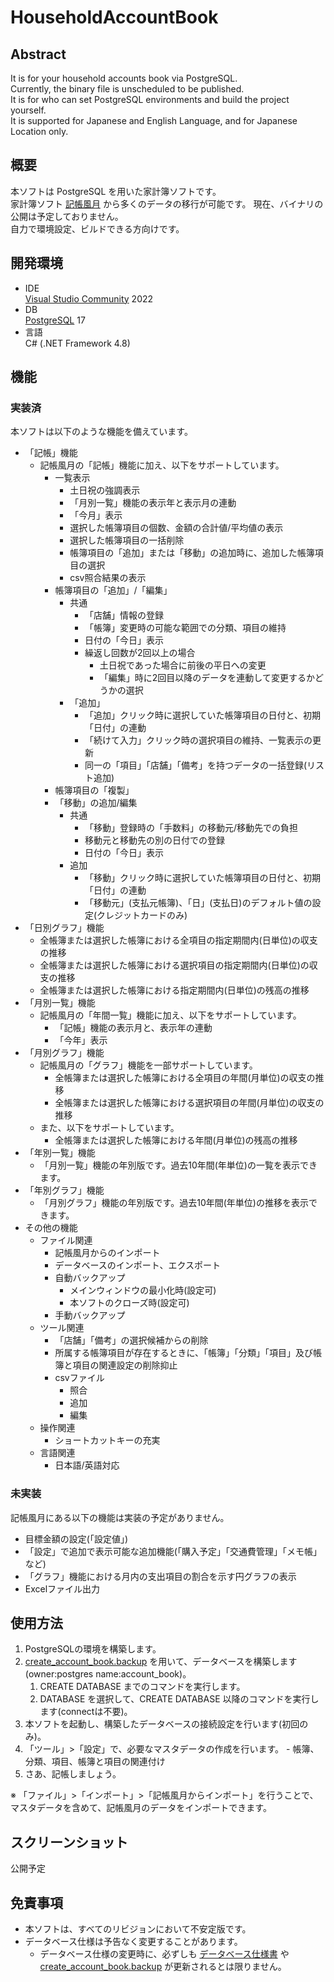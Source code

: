 # __HouseholdAccountBook__

## __Abstract__
It is for your household accounts book via PostgreSQL.  
Currently, the binary file is unscheduled to be published.  
It is for who can set PostgreSQL environments and build the project yourself.  
It is supported for Japanese and English Language, and for Japanese Location only.  

## __概要__
本ソフトは PostgreSQL を用いた家計簿ソフトです。  
家計簿ソフト [記帳風月](https://www.vector.co.jp/magazine/softnews/061024/n0610242.html?srsltid=AfmBOoqAWe3KIwVaToJ0SYY-HNEI3e8p86AA2RxxBJ52WTH5YZwydP1I) から多くのデータの移行が可能です。
現在、バイナリの公開は予定しておりません。  
自力で環境設定、ビルドできる方向けです。

## __開発環境__
* IDE  
  [Visual Studio Community](https://www.microsoft.com/ja-jp/dev/products/community.aspx) 2022  
* DB  
  [PostgreSQL](https://www.postgresql.org/) 17
* 言語  
  C# (.NET Framework 4.8)

## __機能__
### 実装済
本ソフトは以下のような機能を備えています。
* 「記帳」機能
	* 記帳風月の「記帳」機能に加え、以下をサポートしています。
		* 一覧表示
			* 土日祝の強調表示
			* 「月別一覧」機能の表示年と表示月の連動
			* 「今月」表示
			* 選択した帳簿項目の個数、金額の合計値/平均値の表示
			* 選択した帳簿項目の一括削除
			* 帳簿項目の「追加」または「移動」の追加時に、追加した帳簿項目の選択
			* csv照合結果の表示
		* 帳簿項目の「追加」/「編集」
			* 共通
				* 「店舗」情報の登録
				* 「帳簿」変更時の可能な範囲での分類、項目の維持
				* 日付の「今日」表示
				* 繰返し回数が2回以上の場合
					* 土日祝であった場合に前後の平日への変更
					* 「編集」時に2回目以降のデータを連動して変更するかどうかの選択
			* 「追加」
				* 「追加」クリック時に選択していた帳簿項目の日付と、初期「日付」の連動
				* 「続けて入力」クリック時の選択項目の維持、一覧表示の更新
				* 同一の「項目」「店舗」「備考」を持つデータの一括登録(リスト追加)
		* 帳簿項目の「複製」
		* 「移動」の追加/編集
			* 共通
				* 「移動」登録時の「手数料」の移動元/移動先での負担
				* 移動元と移動先の別の日付での登録
				* 日付の「今日」表示
			* 追加
				* 「移動」クリック時に選択していた帳簿項目の日付と、初期「日付」の連動
				* 「移動元」(支払元帳簿)、「日」(支払日)のデフォルト値の設定(クレジットカードのみ)
* 「日別グラフ」機能
	* 全帳簿または選択した帳簿における全項目の指定期間内(日単位)の収支の推移
	* 全帳簿または選択した帳簿における選択項目の指定期間内(日単位)の収支の推移
	* 全帳簿または選択した帳簿における指定期間内(日単位)の残高の推移
* 「月別一覧」機能
	* 記帳風月の「年間一覧」機能に加え、以下をサポートしています。
		* 「記帳」機能の表示月と、表示年の連動
		* 「今年」表示
* 「月別グラフ」機能
	* 記帳風月の「グラフ」機能を一部サポートしています。
		* 全帳簿または選択した帳簿における全項目の年間(月単位)の収支の推移
		* 全帳簿または選択した帳簿における選択項目の年間(月単位)の収支の推移
	* また、以下をサポートしています。
		* 全帳簿または選択した帳簿における年間(月単位)の残高の推移
* 「年別一覧」機能
	* 「月別一覧」機能の年別版です。過去10年間(年単位)の一覧を表示できます。
* 「年別グラフ」機能
	* 「月別グラフ」機能の年別版です。過去10年間(年単位)の推移を表示できます。
* その他の機能
	* ファイル関連
		* 記帳風月からのインポート
		* データベースのインポート、エクスポート
		* 自動バックアップ
			* メインウィンドウの最小化時(設定可)
			* 本ソフトのクローズ時(設定可)
		* 手動バックアップ
	* ツール関連
		* 「店舗」「備考」の選択候補からの削除
		* 所属する帳簿項目が存在するときに、「帳簿」「分類」「項目」及び帳簿と項目の関連設定の削除抑止
		* csvファイル
			* 照合
			* 追加
			* 編集
	* 操作関連
		* ショートカットキーの充実
	* 言語関連
	    * 日本語/英語対応

### 未実装
記帳風月にある以下の機能は実装の予定がありません。
* 目標金額の設定(「設定値」)
* 「設定」で追加で表示可能な追加機能(「購入予定」「交通費管理」「メモ帳」など)
* 「グラフ」機能における月内の支出項目の割合を示す円グラフの表示
* Excelファイル出力

## __使用方法__
1. PostgreSQLの環境を構築します。
1. [create_account_book.backup](https://github.com/vtr00/HouseholdAccountBook/blob/master/db/create_account_book.backup) を用いて、データベースを構築します(owner:postgres name:account_book)。
   1. CREATE DATABASE までのコマンドを実行します。
   1. DATABASE を選択して、CREATE DATABASE 以降のコマンドを実行します(connectは不要)。
1. 本ソフトを起動し、構築したデータベースの接続設定を行います(初回のみ)。
1. 「ツール」>「設定」で、必要なマスタデータの作成を行います。 - 帳簿、分類、項目、帳簿と項目の関連付け
1. さあ、記帳しましょう。

※ 「ファイル」>「インポート」>「記帳風月からインポート」を行うことで、マスタデータを含めて、記帳風月のデータをインポートできます。

## __スクリーンショット__
公開予定

## __免責事項__
* 本ソフトは、すべてのリビジョンにおいて不安定版です。
* データベース仕様は予告なく変更することがあります。
	* データベース仕様の変更時に、必ずしも [データベース仕様書](https://github.com/vtr00/HouseholdAccountBook/blob/master/db/DbSpecifications.xlsx) や [create_account_book.backup](https://github.com/vtr00/HouseholdAccountBook/blob/master/db/create_account_book.backup) が更新されるとは限りません。
